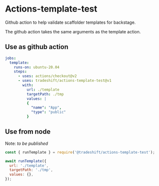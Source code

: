 # Actions-template-test

Github action to help validate scaffolder templates for backstage.

The github action takes the same arguments as the template action.

## Use as github action

```yml
jobs:
  template:
    runs-on: ubuntu-20.04
    steps:
      - uses: actions/checkout@v2
      - uses: tradeshift/actions-template-test@v1
        with:
          url: ./template
          targetPath: ./tmp
          values: |
          {
            "name": "App",
            "type": "public"
          }
```

## Use from node

Note: _to be published_

```js
const { runTemplate } = require('@tradeshift/actions-template-test');

await runTemplate({
  url: './template',
  targetPath: './tmp',
  values: {},
});
```
